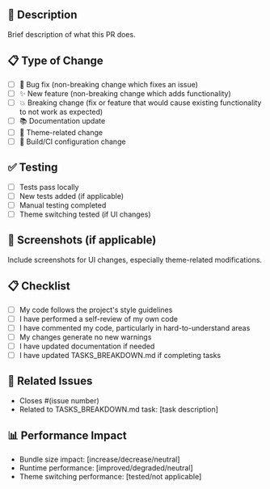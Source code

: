 ## 🎯 Description
Brief description of what this PR does.

## 📋 Type of Change
- [ ] 🐛 Bug fix (non-breaking change which fixes an issue)
- [ ] ✨ New feature (non-breaking change which adds functionality)  
- [ ] 💥 Breaking change (fix or feature that would cause existing functionality to not work as expected)
- [ ] 📚 Documentation update
- [ ] 🎨 Theme-related change
- [ ] 🔧 Build/CI configuration change

## ✅ Testing
- [ ] Tests pass locally
- [ ] New tests added (if applicable)
- [ ] Manual testing completed
- [ ] Theme switching tested (if UI changes)

## 📸 Screenshots (if applicable)
Include screenshots for UI changes, especially theme-related modifications.

## 📋 Checklist
- [ ] My code follows the project's style guidelines
- [ ] I have performed a self-review of my own code
- [ ] I have commented my code, particularly in hard-to-understand areas
- [ ] My changes generate no new warnings
- [ ] I have updated documentation if needed
- [ ] I have updated TASKS_BREAKDOWN.md if completing tasks

## 🔗 Related Issues
- Closes #(issue number)
- Related to TASKS_BREAKDOWN.md task: [task description]

## 📊 Performance Impact
- Bundle size impact: [increase/decrease/neutral]
- Runtime performance: [improved/degraded/neutral]
- Theme switching performance: [tested/not applicable]